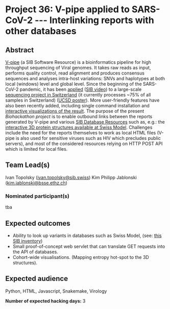 # Project 36: V-pipe applied to SARS-CoV-2 --- Interlinking reports with other databases

## Abstract

[V-pipe](https://github.com/cbg-ethz/V-pipe) (a SIB Software Resource) is a bioinformatics pipeline for high throughput sequencing of Viral genomes.
It takes raw reads as input, performs quality control, read alignment and produces consensus sequences and analyses intra-host variations: SNVs and haplotypes at both local (windows) level and global level.
Since the beginning of the SARS-CoV-2 pandemic, it has been [applied](https://cbg-ethz.github.io/V-pipe/sars-cov-2/) ([SIB video](https://youtu.be/pIby1UooK94)) to a large-scale [sequencing project in Switzerland](https://nextstrain.org/groups/swiss/ncov/switzerland?f_author=Christian%20Beisel%20et%20al&f_country=Switzerland&p=grid) (it currently processes ~75% of all samples in Switzerland) ([UCSD poster](https://youtu.be/6pGljUXw1Do)).
More user-friendly features have also been recently added, including single command installation and [interactive visualizations of the result](https://v-pipe-viz.netlify.app/).
The purpose of the present _Biohackathon project_ is to enable outbound links between the reports generated by V-pipe and various [SIB Database Resources](https://www.sib.swiss/about-sib/news/10660-sib-resources-supporting-sars-cov-2-research) such as, e.g.: the [interactive 3D protein structures available at Swiss Model](https://beta.swissmodel.expasy.org/).
Challenges include the need for the reports themselves to work as local HTML files (V-pipe is also used for sensitive viruses such as HIV which precludes public servers), and most of the considered resources relying on HTTP POST API which is limited for local files.

## Team Lead(s)

Ivan Topolsky ([ivan.topolsky@sib.swiss](mailto:ivan.topolsky@sib.swiss))
Kim Philipp Jablonski ([kim.jablonski@bsse.ethz.ch](kim.jablonski@bsse.ethz.ch))

### Nominated participant(s)

tba

## Expected outcomes  

- Ability to look up variants in databases such as Swiss Model, (see: [this SIB inventory](https://www.sib.swiss/about-sib/news/10660-sib-resources-supporting-sars-cov-2-research))
- Small proof-of-concept web servlet that can translate GET requests into the API of databases.  
- Cohort-wide visualisations.  (Mapping entropy hot-spot to the 3D structures).

## Expected audience

Python, HTML, Javascript, Snakemake, Virology

**Number of expected hacking days:** 3
